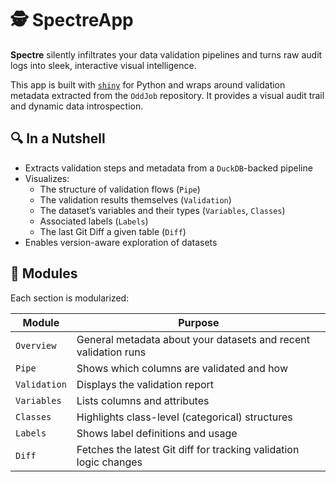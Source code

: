 # 🕵️ SpectreApp

**Spectre** silently infiltrates your data validation pipelines and turns raw audit logs into sleek, interactive visual intelligence.

This app is built with [`shiny`](https://shiny.posit.co/py/) for Python and wraps around validation metadata extracted from the `OddJob` repository. It provides a visual audit trail and dynamic data introspection.



## 🔍 In a Nutshell

- Extracts validation steps and metadata from a `DuckDB`-backed pipeline
- Visualizes:
  - The structure of validation flows (`Pipe`)
  - The validation results themselves (`Validation`)
  - The dataset’s variables and their types (`Variables`, `Classes`)
  - Associated labels (`Labels`)
  - The last Git Diff a given table (`Diff`)
- Enables version-aware exploration of datasets



## 🧩 Modules

Each section is modularized:

| Module       | Purpose                                                                 |
|--------------|-------------------------------------------------------------------------|
| `Overview`   | General metadata about your datasets and recent validation runs         |
| `Pipe`       | Shows which columns are validated and how                               |
| `Validation` | Displays the validation report                                          |
| `Variables`  | Lists columns and attributes                                            |
| `Classes`    | Highlights class-level (categorical) structures                         |
| `Labels`     | Shows label definitions and usage                                       |
| `Diff`       | Fetches the latest Git diff for tracking validation logic changes       |

